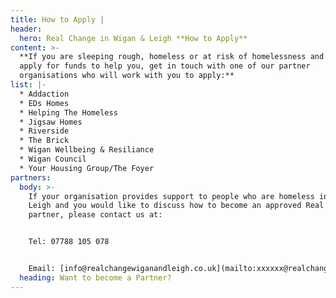 ```yaml
---
title: How to Apply |
header:
  hero: Real Change in Wigan & Leigh **How to Apply**
content: >-
  **If you are sleeping rough, homeless or at risk of homelessness and want to
  apply for funds to help you, get in touch with one of our partner
  organisations who will work with you to apply:**
list: |-
  * Addaction
  * EDs Homes
  * Helping The Homeless
  * Jigsaw Homes
  * Riverside
  * The Brick
  * Wigan Wellbeing & Resiliance
  * Wigan Council
  * Your Housing Group/The Foyer
partners:
  body: >-
    If your organisation provides support to people who are homeless in Wigan &
    Leigh and you would like to discuss how to become an approved Real Change
    partner, please contact us at:


    Tel: 07788 105 078


    Email: [info@realchangewiganandleigh.co.uk](mailto:xxxxxx@realchange.co.uk)
  heading: Want to become a Partner?
---
```


